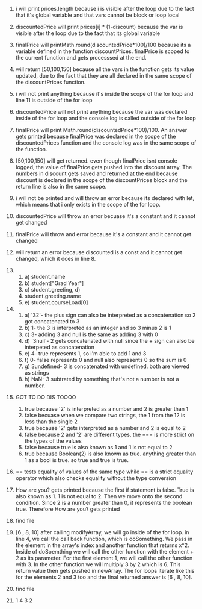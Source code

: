 1. i will print prices.length because i is visible after the loop due to the fact that it's global variable and that vars cannot be block or loop local
2. discountedPrice will print prices[i] * (1-discount) because the var is visible after the loop due to the fact that its global variable
3. finalPrice will printMath.round(discountedPrice*100)/100 because its a variable defined in the function discountPrices. finalPrice is scoped to the current function and gets processsed at the end.
4. will return [50,100,150] because all the vars in the function gets its value updated, due to the fact that they are all declared in the same scope of the discountPrices function.
5. i will not print anything because it's inside the scope of the for loop and line 11 is outside of the for loop
6. discountedPrice will not print anything because the var was declared inside of the for loop and the console.log is called outside of the for loop
7. finalPrice will print Math.round(discountedPrice*100)/100. An answer gets printed because finalPrice was declared in the scope of the discountedPrices function and the console log was in the same scope of the function.
8. [50,100,150] will get returned. even though finalPrice isnt console logged, the value of finalPrice gets pushed into the discount array. The numbers in discount gets saved and returned at the end because discount is declared in the scope of the discountPrices block and the return line is also in the same scope.
9. i will not be printed and will throw an error because its declared with let, which means that i only exists in the scope of the for loop. 
10. discountedPrice will throw an error becuase it's a constant and it cannot get changed
11. finalPrice will throw and error because it's a constant and it cannot get changed
12. will return an error because discounted is a const and it cannot get changed, which it does in line 8.
13. 
    1.  a) student.name 
    2.  b) student["Grad Year"] 
    3.  c) student.greeting, d)   
    4.  student.greeting.name  
    5.  e) student.courseLoad[0]
14.  
     1.  a) '32'- the plus sign can also be interpreted as a concatenation so 2 got concatenated to 3
     2.  b) 1- the 3 is interpreted as an integer and so 3 minus 2 is 1
     3.  c) 3- adding 3 and null is the same as adding 3 with 0
     4.  d) '3null'- 2 gets concatenated with null since the + sign can also be interpeted as concatenation
     5.  e) 4- true represents 1, so i'm able to add 1 and 3
     6.  f) 0- false represents 0 and null also represents 0 so the sum is 0
     7.  g) 3undefined- 3 is concatenated with undefined. both are viewed as strings
     8.  h) NaN- 3 subtrated by something that's not a number is not a number.

15. GOT TO DO DIS TOOOO
    1.  true because '2' is interpreted as a number and 2 is greater than 1
    2.  false becuase when we compare two strings, the 1 from the 12 is less than the single 2
    3.  true because '2' gets interpreted as a number and 2 is equal to 2
    4.  false because 2 and '2' are different types. the === is more strict on the types of the values
    5.  false because true is also known as 1 and 1 is not equal to 2
    6.  true because Boolean(2) is also known as true. anything greater than 1 as a bool is true. so true and true is true.
16. == tests equality of values of the same type while == is a strict equality operator which also checks equality without the type conversion
17. How are you? gets printed because the first if statement is false. True is also known as 1. 1 is not equal to 2. Then we move onto the second condition. Since 2 is a number greater than 0, it represents the boolean true. Therefore How are you? gets printed
18. find file
19. [6 , 8, 10] after calling modifyArray, we will go inside of the for loop. in line 4, we call the call back function, which is doSomething. We pass in the element in the array's index and another function that returns x*2. Inside of doSoemthing we will call the other function with the element + 2 as its parameter. For the first element 1, we will call the other function with 3. In the other function we will multiply 3 by 2 which is 6. This return value then gets pushed in newArray. The for loops iterate like this for the elements 2 and 3 too and the final returned answer is [6 , 8, 10].
20. find file
21. 1 4 3 2

